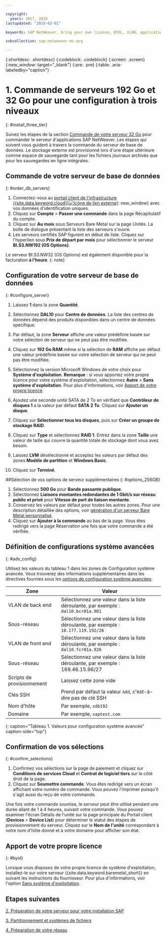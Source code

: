 ```yaml
---

copyright:
  years: 2017, 2019
lastupdated: "2019-03-01"

keywords: SAP NetWeaver, bring your own license, BYOL, VLAN, application server, database server, three-tier, SAP certified servers

subcollection: sap-netweaver-ms-qrg

---
```


{:shortdesc: .shortdesc}
{:codeblock: .codeblock}
{:screen: .screen}
{:new_window: target="_blank"}
{:pre: .pre}
{:table: .aria-labeledby="caption"}

# 1. Commande de serveurs 192 Go et 32 Go pour une configuration à trois niveaux
{: #install_three_tier}

Suivez les étapes de la section [Commande de votre serveur 32 Go](/docs/infrastructure/sap-netweaver-ms-qrg?topic=sap-netweaver-ms-qrg-install_32GB) pour commander le serveur d'applications SAP NetWeaver. Les étapes qui suivent vous guident à travers la commande du serveur de base de données. Le stockage externe est provisionné lors d'une étape ultérieure comme espace de sauvegarde tant pour les fichiers journaux archivés que pour les sauvegardes en ligne intégrales.

## Commande de votre serveur de base de données
{: #order_db_servers}

1. Connectez-vous au [portail client de l'infrastructure {{site.data.keyword.cloud}}![Icône de lien externe](../icons/launch-glyph.svg "Icône de lien externe")](https://control.softlayer.com){: new_window} avec vos données d'identification uniques.
2. Cliquez sur **Compte** > **Passer une commande** dans la page Récapitulatif du compte.
3. Cliquez sur **Au mois** sous Serveurs Bare Metal sur la page Unités. La boîte de dialogue présentant la liste des serveurs s'ouvre.
4. Les serveurs certifiés SAP figurent en début de liste. Cliquez sur l'hyperlien sous **Prix de départ par mois** pour sélectionner le serveur **BI.S3.NW192 (OS Options)**.

Le serveur BI.S3.NW32 (OS Options) est également disponible pour la facturation **à l'heure**.
{: note}

## Configuration de votre serveur de base de données
{: #configure_server}

1. Laissez **1** dans la zone **Quantité**.
2. Sélectionnez **DAL10** pour **Centre de données**. La liste des centres de données dépend des produits disponibles dans un centre de données spécifique.
3. Par défaut, la zone **Serveur** affiche une valeur prédéfinie basée sur votre sélection de serveur qui ne peut pas être modifiée.
4. Cliquez sur **192 Go RAM** même si la sélection de **RAM** affiche par défaut une valeur prédéfinie basée sur votre sélection de serveur qui ne peut pas être modifiée.
5. Sélectionnez la version Microsoft Windows de votre choix pour **Système d'exploitation**. **Remarque** : si vous apportez votre propre licence pour votre système d'exploitation, sélectionnez **Autre** > **Sans système d'exploitation**. Pour plus d'informations, voir [Apport de votre propre licence](#byol).

6. Ajoutez une seconde unité SATA de 2 To en vérifiant que **Contrôleur de disques 1** a la valeur par défaut **SATA 2 To**. Cliquez sur **Ajouter un disque**.
7. Cliquez sur **Sélectionner tous les disques**, puis sur **Créer un groupe de stockage RAID**.
8. Cliquez sur **Type** et sélectionnez **RAID 1**. Entrez dans la zone **Taille** une valeur de taille qui couvre la quantité totale de stockage dont vous avez besoin.
9. Laissez **LVM** désélectionné et acceptez les valeurs par défaut des zones **Modèle de partition** et **Windows Basic**.
10. Cliquez sur **Terminé**.

##Sélection de vos options de serveur supplémentaires
{: #options_256GB}

1. Sélectionnez **500 Go** pour **Bande passante publique**.
2. Sélectionnez **Liaisons montantes redondantes de 1 Gbit/s sur réseau public et privé** pour **Vitesse de port de liaison montante**.
3. Conservez les valeurs par défaut pour toutes les autres zones. Pour une description détaillée des options, voir [génération d'un serveur Bare Metal personnalisé](/docs/bare-metal?topic=bare-metal-ordering-baremetal-server).
4. Cliquez sur **Ajouter à la commande** au bas de la page. Vous êtes redirigé vers la page Réservation une fois que votre commande a été vérifiée.

## Définition de configurations système avancées
{: #adv_config}

Utilisez les valeurs du tableau 1 dans les zones de Configuration système avancée. Vous trouverez des informations supplémentaires dans les directives fournies sous les [options de configuration système avancées](/docs/bare-metal?topic=bare-metal-ordering-baremetal-server).

|              Zone               |      Valeur                                                           |
| -------------------------------- | -------------------------------------------------------------------- |
|VLAN de back end                      | Sélectionnez une valeur dans la liste déroulante, par exemple : `dal10.bcr01a.981`      |
|Sous-réseau                            | Sélectionnez une valeur dans la liste déroulante, par exemple : `10.177.119.192/26`     |
|VLAN de front end                     | Sélectionnez une valeur dans la liste déroulante, par exemple : `dal10.fcr01a.926`      |
|Sous-réseau                            | Sélectionnez une valeur dans la liste déroulante, par exemple : 169.46.15.96/27         |
|Scripts de provisionnement                 | Laissez cette zone vide                                                          |
|Clés SSH                          | Prend par défaut la valeur `Add`, c'est-à-dire pas de clé SSH                           |
|Nom d'hôte                          | Par exemple, `sdb192`                                                |
|Domaine                            | Par exemple, `saptest.com`                                           |
{: caption="Tableau 1. Valeurs pour configuration système avancée" caption-side="top"}

## Confirmation de vos sélections
{: #confirm_selections}

1. Confirmez vos sélections sur la page de paiement et cliquez sur **Conditions de services Cloud** et **Contrat de logiciel tiers** sur le côté droit de la page.
2. Cliquez sur **Soumettre commande**. Vous êtes redirigé vers un écran affichant votre numéro de commande. Vous pouvez l'imprimer puisqu'il s'agit aussi du reçu de votre commande.

Une fois votre commande soumise, le serveur peut être utilisé pendant une durée allant de 1 à 4 heures, suivant votre commande. Vous pouvez examiner l'écran Détails de l'unité sur la page principale du Portail client (**Devices** > **Device List**) pour déterminer le statut des étapes de provisionnement du serveur. Cliquez sur le **Nom de l'unité** correspondant à votre nom d'hôte donné et à votre domaine pour afficher son état.

## Apport de votre propre licence
{: #byol}

Lorsque vous disposez de votre propre licence de système d'exploitation, installez-le sur votre serveur {{site.data.keyword.baremetal_short}} en suivant les instructions du fournisseur. Pour plus d'informations, voir l'option [Sans système d'exploitation](/docs/bare-metal?topic=bare-metal-the-no-os-option).

## Etapes suivantes

  [2. Préparation de votre serveur pour votre installation SAP](/docs/infrastructure/sap-netweaver-ms-qrg?topic=sap-netweaver-ms-qrg-prepare_256GB)

  [3. Partitionnement et systèmes de fichiers](/docs/infrastructure/sap-netweaver-ms-qrg?topic=sap-netweaver-ms-qrg-3-partitioning-and-file-systems)

  [4. Préparation de votre réseau](/docs/infrastructure/sap-netweaver-ms-qrg?topic=sap-netweaver-ms-qrg-network)

